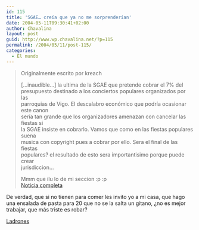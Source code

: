 ```yaml
---
id: 115
title: 'SGAE… creía que ya no me sorprenderían'
date: 2004-05-11T09:30:41+02:00
author: Chavalina
layout: post
guid: http://www.wp.chavalina.net/?p=115
permalink: /2004/05/11/post-115/
categories:
  - El mundo
---
```

> <p class="cita">
>   Originalmente escrito por <span class="alguien">kreach</span>
> </p>
> 
> 
> 
> […inaudible…] la ultima de la SGAE que pretende cobrar el 7% del  
> presupuesto destinado a los conciertos populares organizados por las  
> parroquias de Vigo. El descalabro económico que podría ocasionar este canon  
> sería tan grande que los organizadores amenazan con cancelar las fiestas si  
> la SGAE insiste en cobrarlo. Vamos que como en las fiestas populares suena  
> musica con copyright pues a cobrar por ello. Sera el final de las fiestas  
> populares? el resultado de esto sera importantisimo porque puede crear  
> jurisdiccion…
> 
> Mmm que ilu lo de mi seccion :p :p  
> <a href=http://www.lavozdegalicia.es/ed\_vigo/index.htm target="\_blank">Noticia completa</a>

De verdad, que si no tienen para comer les invito yo a mi casa, que hago una ensalada de pasta para 20 que no se la salta un gitano, ¿no es mejor trabajar, que más triste es robar?

<a href=http://www.sgae.es>Ladrones</a>